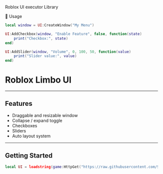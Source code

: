 
Roblox UI executor Library 

🧰 Usage
```lua
local window = UI:CreateWindow("My Menu")

UI:AddCheckbox(window, "Enable Feature", false, function(state)
    print("Checkbox:", state)
end)

UI:AddSlider(window, "Volume", 0, 100, 50, function(value)
    print("Slider value:", value)
end)
```
#  Roblox Limbo UI



---

##  Features

-  Draggable and resizable window  
-  Collapse / expand toggle    
-  Checkboxes  
-  Sliders  
-  Auto layout system  

---

##  Getting Started

```lua
local UI = loadstring(game:HttpGet("https://raw.githubusercontent.com/Sqweex-lua/Limbo-UI-lib-Roblox-/refs/heads/main/library.lua"))()
```
